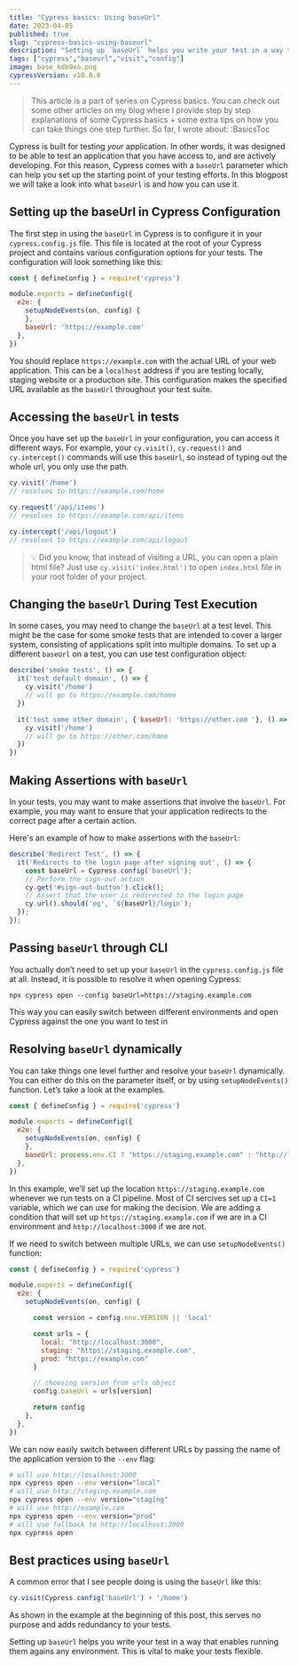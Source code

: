 ```yaml
---
title: "Cypress basics: Using baseUrl"
date: 2023-04-05
published: true
slug: "cypress-basics-using-baseurl"
description: "Setting up `baseUrl` helps you write your test in a way that enables running them against multiple environments. This is vital to make your tests available for multiple versions of your app."
tags: ["cypress","baseurl","visit","config"]
image: base_kdb9xo.png
cypressVersion: v10.0.0
---
```

>This article is a part of series on Cypress basics. You can check out some other articles on my blog where I provide step by step explanations of some Cypress basics + some extra tips on how you can take things one step further. So far, I wrote about:
> :BasicsToc

Cypress is built for testing *your* application. In other words, it was designed to be able to test an application that you have access to, and are actively developing. For this reason, Cypress comes with a `baseUrl` parameter which can help you set up the starting point of your testing efforts. In this blogpost we will take a look into what `baseUrl` is and how you can use it.

## Setting up the baseUrl in Cypress Configuration

The first step in using the `baseUrl` in Cypress is to configure it in your `cypress.config.js` file. This file is located at the root of your Cypress project and contains various configuration options for your tests. The configuration will look something like this:

```js [cypress.config.js]
const { defineConfig } = require('cypress')

module.exports = defineConfig({
  e2e: {
    setupNodeEvents(on, config) {
    },
    baseUrl: 'https://example.com'
  },
})
```

You should replace `https://example.com` with the actual URL of your web application. This can be a `localhost` address if you are testing locally, staging website or a production site. This configuration makes the specified URL available as the `baseUrl` throughout your test suite.

## Accessing the `baseUrl` in tests
Once you have set up the `baseUrl` in your configuration, you can access it different ways. For example, your `cy.visit()`, `cy.request()` and `cy.intercept()` commands will use this `baseUrl`, so instead of typing out the whole url, you only use the path.

```js
cy.visit('/home') 
// resolves to https://example.com/home

cy.request('/api/items') 
// resolves to https://example.com/api/items

cy.intercept('/api/logout') 
// resolves to https://example.com/api/logout
```

> 💡 Did you know, that instead of visiting a URL, you can open a plain html file? Just use `cy.visit('index.html')` to open `index.html` file in your root folder of your project.

## Changing the `baseUrl` During Test Execution
In some cases, you may need to change the `baseUrl` at a test level. This might be the case for some smoke tests that are intended to cover a larger system, consisting of applications split into multiple domains. To set up a different `baseUrl` on a test, you can use test configuration object:

```js
describe('smoke tests', () => {
  it('test default domain', () => {
    cy.visit('/home')
    // will go to https://example.com/home
  })

  it('test some other domain', { baseUrl: 'https://other.com '}, () => {
    cy.visit('/home')
    // will go to https://other.com/home
  })
})
```

## Making Assertions with `baseUrl`
In your tests, you may want to make assertions that involve the `baseUrl`. For example, you may want to ensure that your application redirects to the correct page after a certain action.

Here's an example of how to make assertions with the `baseUrl`:

```js
describe('Redirect Test', () => {
  it('Redirects to the login page after signing out', () => {
    const baseUrl = Cypress.config('baseUrl');
    // Perform the sign-out action
    cy.get('#sign-out-button').click(); 
    // Assert that the user is redirected to the login page
    cy.url().should('eq', `${baseUrl}/login`);
  });
});
```

## Passing `baseUrl` through CLI
You actually don’t need to set up your `baseUrl` in the `cypress.config.js` file at all. Instead, it is possible to resolve it when opening Cypress:

```
npx cypress open --config baseUrl=https://staging.example.com
```

This way you can easily switch between different environments and open Cypress against the one you want to test in

## Resolving `baseUrl` dynamically
You can take things one level further and resolve your `baseUrl` dynamically. You can either do this on the parameter itself, or by using `setupNodeEvents()` function. Let’s take a look at the examples.

```js [cypress.config.js]
const { defineConfig } = require('cypress')

module.exports = defineConfig({
  e2e: {
    setupNodeEvents(on, config) {
    },
    baseUrl: process.env.CI ? "https://staging.example.com" : "http://localhost:3000"
  },
})
```

In this example, we’ll set up the location `https://staging.example.com` whenever we run tests on a CI pipeline. Most of CI sercives set up a `CI=1` variable, which we can use for making the decision. We are adding a condition that will set up `https://staging.example.com` if we are in a CI environment and `http://localhost:3000` if we are not.

If we need to switch between multiple URLs, we can use `setupNodeEvents()` function:

```js [cypress.config.js]
const { defineConfig } = require('cypress')

module.exports = defineConfig({
  e2e: {
    setupNodeEvents(on, config) {

      const version = config.env.VERSION || 'local'

      const urls = {
        local: "http://localhost:3000",
        staging: "https://staging.example.com",
        prod: "https://example.com"
      }

      // choosing version from urls object
      config.baseUrl = urls[version]

      return config
    },
  },
})
```

We can now easily switch between different URLs by passing the name of the application version to the `--env` flag:

```bash
# will use http://localhost:3000
npx cypress open --env version="local"
# will use http://staging.example.com
npx cypress open --env version="staging"
# will use http://example.com
npx cypress open --env version="prod"
# will use fallback to http://localhost:3000
npx cypress open 
```

## Best practices using `baseUrl`
A common error that I see people doing is using the `baseUrl` like this:

```js [❌ don’t use]
cy.visit(Cypress.config('baseUrl') + '/home')
```
As shown in the example at the beginning of this post, this serves no purpose and adds redundancy to your tests.

Setting up `baseUrl` helps you write your test in a way that enables running them agains any environment. This is vital to make your tests flexible.